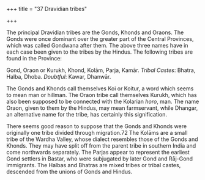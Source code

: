 +++
title = "37 Dravidian tribes"

+++

The principal Dravidian tribes are the Gonds, Khonds and Oraons. The Gonds were once dominant over the greater part of the Central Provinces, which was called Gondwana after them. The above three names have in each case been given to the tribes by the Hindus. The following tribes are found in the Province: 

Gond, Oraon or Kurukh, Khond, Kolām, Parja, Kamār. *Tribal Castes*: Bhatra, Halba, Dhoba. *Doubtful*: Kawar, Dhanwār. 

The Gonds and Khonds call themselves Koi or Koitur, a word which seems to mean man or hillman. The Oraon tribe call themselves Kurukh, which has also been supposed to be connected with the Kolarian *horo*, man. The name Oraon, given to them by the Hindus, may mean farmservant, while Dhangar, an alternative name for the tribe, has certainly this signification. 

There seems good reason to suppose that the Gonds and Khonds were originally one tribe divided through migration.72 The Kolāms are a small tribe of the Wardha Valley, whose dialect resembles those of the Gonds and Khonds. They may have split off from the parent tribe in southern India and come northwards separately. The Parjas appear to represent the earliest Gond settlers in Bastar, who were subjugated by later Gond and Rāj-Gond immigrants. The Halbas and Bhatras are mixed tribes or tribal castes, descended from the unions of Gonds and Hindus. 


